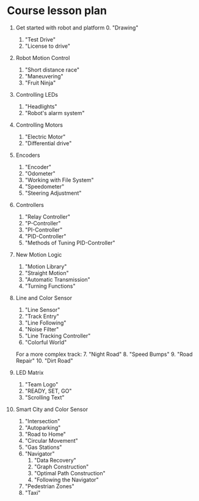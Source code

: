 # Course lesson plan


1. Get started with robot and platform
	0. "Drawing"
	1. "Test Drive"
	2. "License to drive"


2. Robot Motion Control
	1. "Short distance race"
	2. "Maneuvering"
	3. "Fruit Ninja"


3. Controlling LEDs
	1. "Headlights"
	2. "Robot's alarm system"


4. Controlling Motors
	1. "Electric Motor"
	2. "Differential drive"


5. Encoders
	1. "Encoder"
	2. "Odometer"
	3. "Working with File System"
	4. "Speedometer"
	5. "Steering Adjustment"



6. Controllers
	1. "Relay Controller"
	2. "P-Controller"
	3. "PI-Controller"
	4. "PID-Controller"
	5. "Methods of Tuning PID-Controller"


7. New Motion Logic
	1. "Motion Library"
	2. "Straight Motion"
	3. "Automatic Transmission"
	4. "Turning Functions"

9. Line and Color Sensor
	1. "Line Sensor"
	2. "Track Entry"
	3. "Line Following"
	4. "Noise Filter"
	5. "Line Tracking Controller"
	6. "Colorful World"

	For a more complex track:
	7. "Night Road"
	8. "Speed Bumps"
	9. "Road Repair"
	10. "Dirt Road"

8. LED Matrix
	1. "Team Logo"
	2. "READY, SET, GO"
	4. "Scrolling Text"

10. Smart City and Color Sensor
	1. "Intersection"
	2. "Autoparking"
	3. "Road to Home"
	4. "Circular Movement"
	5. "Gas Stations"
	6. "Navigator"
		1. "Data Recovery"
		2. "Graph Construction"
		3. "Optimal Path Construction"
		4. "Following the Navigator"
	7. "Pedestrian Zones"
	8. "Taxi"
